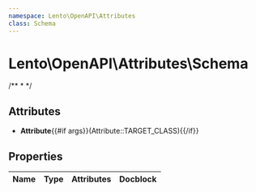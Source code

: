```yaml
---
namespace: Lento\OpenAPI\Attributes
class: Schema
---
```


# Lento\OpenAPI\Attributes\Schema

/**
 *
 */

## Attributes

- **Attribute**{{#if args}}(Attribute::TARGET_CLASS){{/if}}


## Properties
| Name | Type | Attributes | Docblock |
|------|------|------------|----------|



